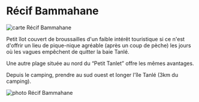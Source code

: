 # Récif Bammahane

![carte Récif Bammahane](/cartes/RecifBammahane.jpg)

Petit îlot couvert de broussailles d'un faible intérêt touristique si ce n'est d'offrir un lieu de pique-nique agréable (après un coup de pèche) les jours où les vagues empêchent de quitter la baie Tanlé.

Une autre plage située au nord du “Petit Tanlet” offre les mêmes avantages.

Depuis le camping, prendre au sud ouest et longer l'île Tanlé (3km du camping).

![photo Récif Bammahane](/photos/RecifBammahane.jpg)
